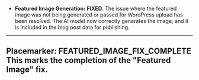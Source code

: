 
*   **Featured Image Generation:** **FIXED.** The issue where the featured image was not being generated or passed for WordPress upload has been resolved. The AI model now correctly generates the image, and it is included in the blog post data for publishing.

---
**Placemarker: FEATURED_IMAGE_FIX_COMPLETE**
This marks the completion of the "Featured Image" fix.
---

